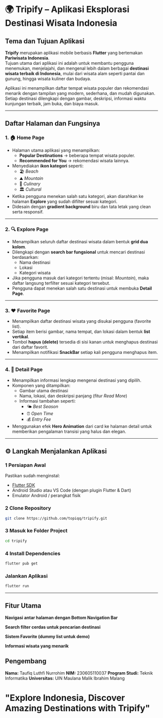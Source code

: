 # 🌍 Tripify – Aplikasi Eksplorasi Destinasi Wisata Indonesia

## Tema dan Tujuan Aplikasi
**Tripify** merupakan aplikasi mobile berbasis **Flutter** yang bertemakan **Pariwisata Indonesia**.  
Tujuan utama dari aplikasi ini adalah untuk membantu pengguna menemukan, menjelajahi, dan mengenal lebih dalam berbagai **destinasi wisata terbaik di Indonesia**, mulai dari wisata alam seperti pantai dan gunung, hingga wisata kuliner dan budaya.

Aplikasi ini menampilkan daftar tempat wisata populer dan rekomendasi menarik dengan tampilan yang modern, sederhana, dan mudah digunakan.  
Setiap destinasi dilengkapi dengan gambar, deskripsi, informasi waktu kunjungan terbaik, jam buka, dan biaya masuk.

---

## Daftar Halaman dan Fungsinya

### 1. 🏠 **Home Page**
- Halaman utama aplikasi yang menampilkan:
  - **Popular Destinations** → beberapa tempat wisata populer.
  - **Recommended for You** → rekomendasi wisata lainnya.
- Menyediakan **ikon kategori** seperti:
  - 🏖️ *Beach*  
  - ⛰️ *Mountain*  
  - 🍜 *Culinary*  
  - 🏛️ *Cultural*
- Ketika pengguna menekan salah satu kategori, akan diarahkan ke halaman **Explore** yang sudah difilter sesuai kategori.
- Didesain dengan **gradient background** biru dan tata letak yang clean serta responsif.

---

### 2. 🔍 **Explore Page**
- Menampilkan seluruh daftar destinasi wisata dalam bentuk **grid dua kolom**.
- Dilengkapi dengan **search bar fungsional** untuk mencari destinasi berdasarkan:
  - Nama destinasi  
  - Lokasi  
  - Kategori wisata
- Jika pengguna masuk dari kategori tertentu (misal: *Mountain*), maka daftar langsung terfilter sesuai kategori tersebut.
- Pengguna dapat menekan salah satu destinasi untuk membuka **Detail Page**.

---

### 3. ❤️ **Favorite Page**
- Menampilkan daftar destinasi wisata yang disukai pengguna (favorite list).
- Setiap item berisi gambar, nama tempat, dan lokasi dalam bentuk **list vertikal**.
- Tombol **hapus (delete)** tersedia di sisi kanan untuk menghapus destinasi dari daftar favorit.
- Menampilkan notifikasi **SnackBar** setiap kali pengguna menghapus item.

---

### 4. 📍 **Detail Page**
- Menampilkan informasi lengkap mengenai destinasi yang dipilih.
- Komponen yang ditampilkan:
  - Gambar utama destinasi
  - Nama, lokasi, dan deskripsi panjang (fitur *Read More*)
  - Informasi tambahan seperti:
    - 🌤️ *Best Season*
    - ⏰ *Open Time*
    - 💰 *Entry Fee*
- Menggunakan efek **Hero Animation** dari card ke halaman detail untuk memberikan pengalaman transisi yang halus dan elegan.

---

## ⚙️ Langkah Menjalankan Aplikasi

### 1 **Persiapan Awal**
Pastikan sudah menginstal:
- [Flutter SDK](https://flutter.dev/docs/get-started/install)
- Android Studio atau VS Code (dengan plugin Flutter & Dart)
- Emulator Android / perangkat fisik

### 2 **Clone Repository**
```bash
git clone https://github.com/topiqq/tripify.git
```

### 3 **Masuk ke Folder Project**
```bash
cd tripify
```

### 4 **Install Dependencies**
```bash
flutter pub get
```

### **Jalankan Aplikasi**
```bash
flutter run
```

---

## Fitur Utama
**Navigasi antar halaman dengan Bottom Navigation Bar**

**Search filter cerdas untuk pencarian destinasi**

**Sistem Favorite (dummy list untuk demo)**

**Informasi wisata yang menarik**

## Pengembang
**Nama:** Taufiq Luthfi Nurrohim
**NIM:** 230605110037
**Program Studi:** Teknik Informatika
**Universitas:** UIN Maulana Malik Ibrahim Malang

# "Explore Indonesia, Discover Amazing Destinations with Tripify"
